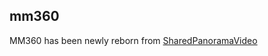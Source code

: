 ## mm360

MM360 has been newly reborn from [SharedPanoramaVideo](https://github.com/cpslab/SharedPanoramaVideo/)

